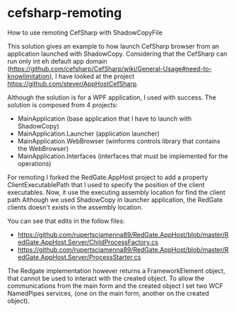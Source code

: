 # cefsharp-remoting
How to use remoting CefSharp with ShadowCopyFile

This solution gives an example to how launch CefSharp browser from an application launched with ShadowCopy.
Considering that the CefSharp can run only int eh default app domain (https://github.com/cefsharp/CefSharp/wiki/General-Usage#need-to-knowlimitation), I have looked at the project https://github.com/stever/AppHostCefSharp. 

 Although the solution is for a WPF application, I used with success. The solution is composed from 4 projects:
 - MainApplication (base application that I have to launch with ShadowCopy)
 - MainApplication.Launcher (application launcher)
 - MainApplication.WebBrowser (winforms controls library that contains the WebBrowser)
 - MainApplication.Interfaces (interfaces that must be implemented for the operations)

 For remoting I forked the RedGate.AppHost project to add a property ClientExecutablePath that I used to specify the position of the client executables. 
 Now, it use the executing assembly location for find the client path Although we used ShadowCopy in launcher application, the RedGate clients doesn't exists in the assembly location.

 You can see that edits in the follow files:
  - https://github.com/rupertsciamenna89/RedGate.AppHost/blob/master/RedGate.AppHost.Server/ChildProcessFactory.cs
  - https://github.com/rupertsciamenna89/RedGate.AppHost/blob/master/RedGate.AppHost.Server/ProcessStarter.cs

  The Redgate implementation however returns a FrameworkElement object, that cannot be used to interact with the created object. 
  To allow the communications from the main form and the created object I set two WCF NamedPipes services, 
  (one on the main form, another on the created object).